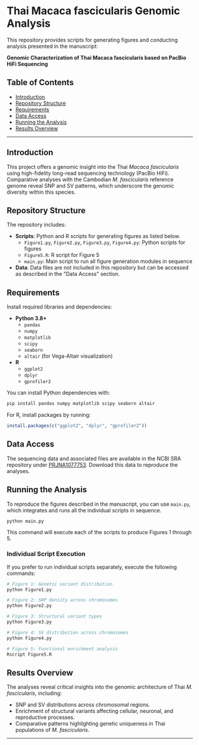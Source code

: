 # Thai Macaca fascicularis Genomic Analysis

This repository provides scripts for generating figures and conducting analysis presented in the manuscript:

**Genomic Characterization of Thai Macaca fascicularis based on PacBio HiFi Sequencing**

## Table of Contents
- [Introduction](#introduction)
- [Repository Structure](#repository-structure)
- [Requirements](#requirements)
- [Data Access](#data-access)
- [Running the Analysis](#running-the-analysis)
- [Results Overview](#results-overview)

---

## Introduction

This project offers a genomic insight into the Thai *Macaca fascicularis* using high-fidelity long-read sequencing technology (PacBio HiFi). Comparative analyses with the Cambodian *M. fascicularis* reference genome reveal SNP and SV patterns, which underscore the genomic diversity within this species.

## Repository Structure

The repository includes:
- **Scripts**: Python and R scripts for generating figures as listed below.
  - `Figure1.py`, `Figure2.py`, `Figure3.py`, `Figure4.py`: Python scripts for figures
  - `Figure5.R`: R script for Figure 5
  - `main.py`: Main script to run all figure generation modules in sequence
- **Data**: Data files are not included in this repository but can be accessed as described in the "Data Access" section.

## Requirements

Install required libraries and dependencies:
- **Python 3.8+**
  - `pandas`
  - `numpy`
  - `matplotlib`
  - `scipy`
  - `seaborn`
  - `altair` (for Vega-Altair visualization)
- **R**
  - `ggplot2`
  - `dplyr`
  - `gprofiler2`

You can install Python dependencies with:
```bash
pip install pandas numpy matplotlib scipy seaborn altair
```

For R, install packages by running:
```R
install.packages(c("ggplot2", "dplyr", "gprofiler2"))
```

## Data Access

The sequencing data and associated files are available in the NCBI SRA repository under [PRJNA1077753](https://www.ncbi.nlm.nih.gov/sra/PRJNA1077753). Download this data to reproduce the analyses.

## Running the Analysis

To reproduce the figures described in the manuscript, you can use `main.py`, which integrates and runs all the individual scripts in sequence.

```bash
python main.py
```

This command will execute each of the scripts to produce Figures 1 through 5.

### Individual Script Execution
If you prefer to run individual scripts separately, execute the following commands:

```bash
# Figure 1: Genetic variant distribution
python Figure1.py

# Figure 2: SNP density across chromosomes
python Figure2.py

# Figure 3: Structural variant types
python Figure3.py

# Figure 4: SV distribution across chromosomes
python Figure4.py

# Figure 5: Functional enrichment analysis
Rscript Figure5.R
```

## Results Overview

The analyses reveal critical insights into the genomic architecture of Thai *M. fascicularis*, including:
- SNP and SV distributions across chromosomal regions.
- Enrichment of structural variants affecting cellular, neuronal, and reproductive processes.
- Comparative patterns highlighting genetic uniqueness in Thai populations of *M. fascicularis*.

---
